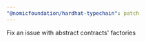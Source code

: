 ```yaml
---
"@nomicfoundation/hardhat-typechain": patch
---
```


Fix an issue with abstract contracts' factories
